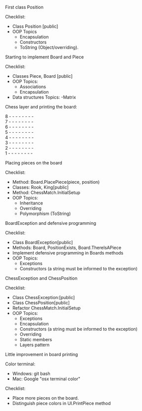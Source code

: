 First class Position

Checklist:
 - Class Position [public]
 - OOP Topics
   - Encapsulation
   - Constructors
   - ToString (Object/overriding).

Starting to implement Board and Piece

Checklist:
 - Classes Piece, Board [public]
 - OOP Topics:
   - Associations
   - Encapsulation
 - Data structures Topics:
   -Matrix


Chess layer and printing the board:

8 - - - - - - - - <br>
7 - - - - - - - - <br>
6 - - - - - - - - <br>
5 - - - - - - - - <br>
4 - - - - - - - - <br>
3 - - - - - - - - <br>
2 - - - - - - - - <br>
1 - - - - - - - - <br>

Placing pieces on the board

Checklist:
 - Method: Board.PlacePiece(piece, position)
 - Classes: Rook, King[public]
 - Method: ChessMatch.InitialSetup
 - OOP Topics:
   - Inheritance
   - Overriding
   - Polymorphism (ToString)


BoardException and defensive programming

Checklist:
   - Class BoardException[public]
   - Methods: Board, PositionExists, Board.ThereIsAPiece
   - Implement defensive programming in Boards methods
   - OOP Topics:
     - Exceptions
     - Constructors (a string must be informed to the exception)

ChessException and ChessPosition

Checklist:
 - Class ChessException:[public]
 - Class ChessPosition[public]
 - Refactor ChessMatch.InitialSetup
 - OOP Topics:
   - Exceptions
   - Encapsulation
   - Constructors (a string must be informed to the exception)
   - Overriding
   - Static members
   - Layers pattern
 
Little improvement in board printing

Color terminal:
 - Windows: git bash
 - Mac: Google "osx terminal color"

Checklist:
 - Place more pieces on the board.
 - Distinguish piece colors in UI.PrintPiece method